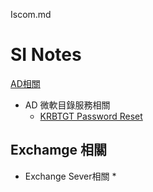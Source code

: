 Iscom.md
# SI Notes
[AD相關][123]




[123]:https://github.com/NickWang1006/MarkDown/edit/main/IScom.md/

* AD 微軟目錄服務相關
  * [KRBTGT Password Reset](https://www.alitajran.com/krbtgt-password-reset/)

<h2 id="2">Exchamge 相關</h2>

* Exchange Sever相關
  *



